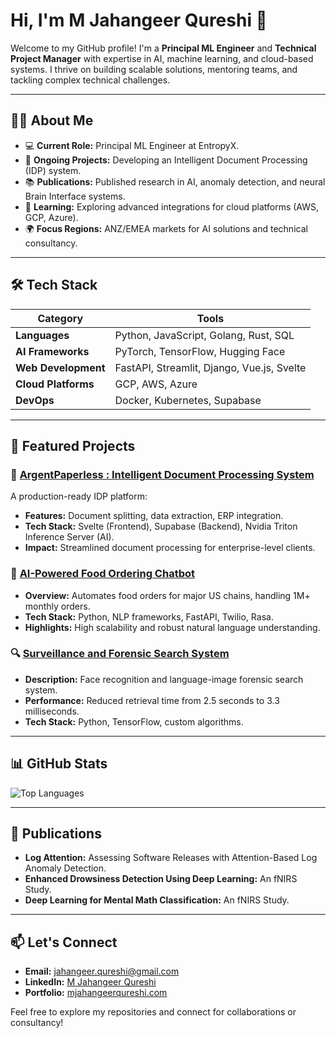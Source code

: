 # Hi, I'm M Jahangeer Qureshi 👋

Welcome to my GitHub profile! I'm a **Principal ML Engineer** and **Technical Project Manager** with expertise in AI, machine learning, and cloud-based systems. I thrive on building scalable solutions, mentoring teams, and tackling complex technical challenges.

---

## 👨‍💻 About Me
- 💻 **Current Role:** Principal ML Engineer at EntropyX.
- 🚀 **Ongoing Projects:** Developing an Intelligent Document Processing (IDP) system.
- 📚 **Publications:** Published research in AI, anomaly detection, and neural Brain Interface systems.
- 🌱 **Learning:** Exploring advanced integrations for cloud platforms (AWS, GCP, Azure).
- 🌍 **Focus Regions:** ANZ/EMEA markets for AI solutions and technical consultancy.

---

## 🛠️ Tech Stack

| **Category**        | **Tools**                                    |
|----------------------|----------------------------------------------|
| **Languages**       | Python, JavaScript, Golang, Rust, SQL       |
| **AI Frameworks**   | PyTorch, TensorFlow, Hugging Face           |
| **Web Development** | FastAPI, Streamlit, Django, Vue.js, Svelte  |
| **Cloud Platforms** | GCP, AWS, Azure                             |
| **DevOps**          | Docker, Kubernetes, Supabase                |

---

## 📌 Featured Projects

### 🌟 [ArgentPaperless : Intelligent Document Processing System](https://argent-paperless.webflow.io/)
A production-ready IDP platform:
- **Features:** Document splitting, data extraction, ERP integration.
- **Tech Stack:** Svelte (Frontend), Supabase (Backend), Nvidia Triton Inference Server (AI).
- **Impact:** Streamlined document processing for enterprise-level clients.

### 🤖 [AI-Powered Food Ordering Chatbot](https://github.com/M-Jahangeer-Qureshi/food-order-chatbot)
- **Overview:** Automates food orders for major US chains, handling 1M+ monthly orders.
- **Tech Stack:** Python, NLP frameworks, FastAPI, Twilio, Rasa.
- **Highlights:** High scalability and robust natural language understanding.

### 🔍 [Surveillance and Forensic Search System](https://github.com/M-Jahangeer-Qureshi/surveillance-system)
- **Description:** Face recognition and language-image forensic search system.
- **Performance:** Reduced retrieval time from 2.5 seconds to 3.3 milliseconds.
- **Tech Stack:** Python, TensorFlow, custom algorithms.

---

## 📊 GitHub Stats
<!--
//![GitHub Stats](https://github-readme-stats.vercel.app/api?username=MJahangeerQureshi&show_icons=true&theme=radical)
-->
![Top Languages](https://github-readme-stats.vercel.app/api/top-langs/?username=MJahangeerQureshi&layout=compact&theme=radical)

---

## 📜 Publications
- **Log Attention:** Assessing Software Releases with Attention-Based Log Anomaly Detection.
- **Enhanced Drowsiness Detection Using Deep Learning:** An fNIRS Study.
- **Deep Learning for Mental Math Classification:** An fNIRS Study.

---

## 📫 Let's Connect
- **Email:** jahangeer.qureshi@gmail.com
- **LinkedIn:** [M Jahangeer Qureshi](https://www.linkedin.com/in/mjahangeerqureshi)
- **Portfolio:** [mjahangeerqureshi.com](https://m-jahangeer-qureshi.vercel.app/)

Feel free to explore my repositories and connect for collaborations or consultancy!
